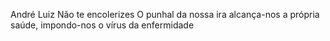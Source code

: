 André Luiz
Não te encolerizes
O punhal da nossa ira alcança-nos a própria saúde, impondo-nos o vírus da enfermidade
